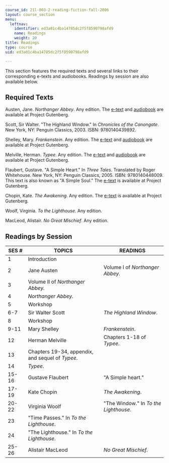 ```yaml
---
course_id: 21l-003-2-reading-fiction-fall-2006
layout: course_section
menu:
  leftnav:
    identifier: ed3a01c4ba14785dc2f5f8590798afd9
    name: Readings
    weight: 20
title: Readings
type: course
uid: ed3a01c4ba14785dc2f5f8590798afd9

---
```


This section features the required texts and several links to their corresponding e-texts and audiobooks. Readings by session are also available below.

Required Texts
--------------

Austen, Jane. _Northanger Abbey_. Any edition. The [e-text](http://www.gutenberg.org/etext/121) and [audiobook](http://www.gutenberg.org/etext/20682) are available at Project Gutenberg.

Scott, Sir Walter. "The Highland Window." In _Chronicles of the Canongate_. New York, NY: Penguin Classics, 2003. ISBN: 9780140439892.

Shelley, Mary. _Frankenstein_. Any edition. The [e-text](http://www.gutenberg.org/etext/84) and [audiobook](http://www.gutenberg.org/etext/6542) are available at Project Gutenberg.

Melville, Herman. _Typee_. Any edition. The [e-text](http://www.gutenberg.org/etext/84) and [audiobook](http://www.gutenberg.org/etext/6542) are available at Project Gutenberg.

Flaubert, Gustave. "A Simple Heart." In _Three Tales_. Translated by Roger Whitehouse. New York, NY: Penguin Classics, 2005. ISBN: 9780140448009. This text is also known as "A Simple Soul." The [e-text](http://www.gutenberg.org/etext/1253) is available at Project Gutenberg.

Chopin, Kate. _The Awakening_. Any edition. The [e-text](http://www.gutenberg.org/etext/160) is available at Project Gutenberg.

Woolf, Virginia. _To the Lighthouse_. Any edition.

MacLeod, Alistair. _No Great Mischief_. Any edition.

Readings by Session
-------------------

| SES # | TOPICS | READINGS |
| --- | --- | --- |
| 1 | Introduction | &nbsp; |
| 2 | Jane Austen | Volume I of _Northanger Abbey._ |
| 3 | Volume II of _Northanger Abbey._ |
| 4 | _Northanger Abbey._ |
| 5 | Workshop | &nbsp; |
| 6-7 | Sir Walter Scott | _The Highland Window_. |
| 8 | Workshop | &nbsp; |
| 9-11 | Mary Shelley | _Frankenstein_. |
| 12 | Herman Melville | Chapters 1-18 of _Typee_. |
| 13 | Chapters 19-34, appendix, and sequel of _Typee_. |
| 14 | _Typee_. |
| 15-16 | Gustave Flaubert | "A Simple heart." |
| 17-19 | Kate Chopin | _The Awakening_. |
| 20-22 | Virginia Woolf | "The Window." In _To the Lighthouse_. |
| 23 | "Time Passes." In _To the Lighthouse_. |
| 24 | "The Lighthouse." In _To the Lighthouse_. |
| 25-26 | Alistair MacLeod | _No Great Mischief._